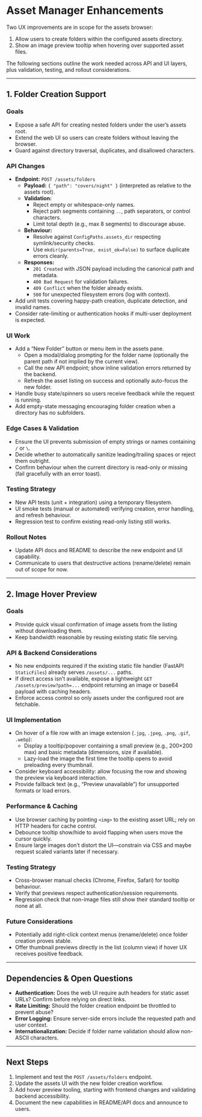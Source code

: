 # Asset Manager Enhancements

Two UX improvements are in scope for the assets browser:

1. Allow users to create folders within the configured assets directory.
2. Show an image preview tooltip when hovering over supported asset files.

The following sections outline the work needed across API and UI layers, plus validation, testing, and rollout considerations.

---

## 1. Folder Creation Support

### Goals
- Expose a safe API for creating nested folders under the user’s assets root.
- Extend the web UI so users can create folders without leaving the browser.
- Guard against directory traversal, duplicates, and disallowed characters.

### API Changes
- **Endpoint:** `POST /assets/folders`
  - **Payload:** `{ "path": "covers/night" }` (interpreted as relative to the assets root).
  - **Validation:**
    - Reject empty or whitespace-only names.
    - Reject path segments containing `..`, path separators, or control characters.
    - Limit total depth (e.g., max 8 segments) to discourage abuse.
  - **Behaviour:**
    - Resolve against `ConfigPaths.assets_dir` respecting symlink/security checks.
    - Use `mkdir(parents=True, exist_ok=False)` to surface duplicate errors cleanly.
  - **Responses:**
    - `201 Created` with JSON payload including the canonical path and metadata.
    - `400 Bad Request` for validation failures.
    - `409 Conflict` when the folder already exists.
    - `500` for unexpected filesystem errors (log with context).
- Add unit tests covering happy-path creation, duplicate detection, and invalid names.
- Consider rate-limiting or authentication hooks if multi-user deployment is expected.

### UI Work
- Add a “New Folder” button or menu item in the assets pane.
  - Open a modal/dialog prompting for the folder name (optionally the parent path if not implied by the current view).
  - Call the new API endpoint; show inline validation errors returned by the backend.
  - Refresh the asset listing on success and optionally auto-focus the new folder.
- Handle busy state/spinners so users receive feedback while the request is running.
- Add empty-state messaging encouraging folder creation when a directory has no subfolders.

### Edge Cases & Validation
- Ensure the UI prevents submission of empty strings or names containing `/` or `\`.
- Decide whether to automatically sanitize leading/trailing spaces or reject them outright.
- Confirm behaviour when the current directory is read-only or missing (fail gracefully with an error toast).

### Testing Strategy
- New API tests (unit + integration) using a temporary filesystem.
- UI smoke tests (manual or automated) verifying creation, error handling, and refresh behaviour.
- Regression test to confirm existing read-only listing still works.

### Rollout Notes
- Update API docs and README to describe the new endpoint and UI capability.
- Communicate to users that destructive actions (rename/delete) remain out of scope for now.

---

## 2. Image Hover Preview

### Goals
- Provide quick visual confirmation of image assets from the listing without downloading them.
- Keep bandwidth reasonable by reusing existing static file serving.

### API & Backend Considerations
- No new endpoints required if the existing static file handler (FastAPI `StaticFiles`) already serves `/assets/...` paths.
- If direct access isn’t available, expose a lightweight `GET /assets/preview?path=...` endpoint returning an image or base64 payload with caching headers.
- Enforce access control so only assets under the configured root are fetchable.

### UI Implementation
- On hover of a file row with an image extension (`.jpg`, `.jpeg`, `.png`, `.gif`, `.webp`):
  - Display a tooltip/popover containing a small preview (e.g., 200×200 max) and basic metadata (dimensions, size if available).
  - Lazy-load the image the first time the tooltip opens to avoid preloading every thumbnail.
- Consider keyboard accessibility: allow focusing the row and showing the preview via keyboard interaction.
- Provide fallback text (e.g., “Preview unavailable”) for unsupported formats or load errors.

### Performance & Caching
- Use browser caching by pointing `<img>` to the existing asset URL; rely on HTTP headers for cache control.
- Debounce tooltip show/hide to avoid flapping when users move the cursor quickly.
- Ensure large images don’t distort the UI—constrain via CSS and maybe request scaled variants later if necessary.

### Testing Strategy
- Cross-browser manual checks (Chrome, Firefox, Safari) for tooltip behaviour.
- Verify that previews respect authentication/session requirements.
- Regression check that non-image files still show their standard tooltip or none at all.

### Future Considerations
- Potentially add right-click context menus (rename/delete) once folder creation proves stable.
- Offer thumbnail previews directly in the list (column view) if hover UX receives positive feedback.

---

## Dependencies & Open Questions
- **Authentication:** Does the web UI require auth headers for static asset URLs? Confirm before relying on direct links.
- **Rate Limiting:** Should the folder creation endpoint be throttled to prevent abuse?
- **Error Logging:** Ensure server-side errors include the requested path and user context.
- **Internationalization:** Decide if folder name validation should allow non-ASCII characters.

---

## Next Steps
1. Implement and test the `POST /assets/folders` endpoint.
2. Update the assets UI with the new folder creation workflow.
3. Add hover preview tooling, starting with frontend changes and validating backend accessibility.
4. Document the new capabilities in README/API docs and announce to users.

